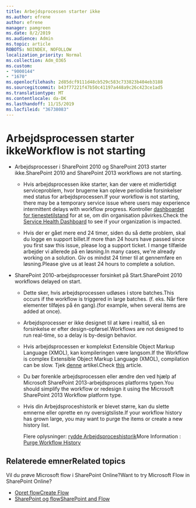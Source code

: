 ```yaml
---
title: Arbejdsprocessen starter ikke
ms.author: efrene
author: efrene
manager: pamgreen
ms.date: 8/2/2019
ms.audience: Admin
ms.topic: article
ROBOTS: NOINDEX, NOFOLLOW
localization_priority: Normal
ms.collection: Adm_O365
ms.custom:
- "9000144"
- "1670"
ms.openlocfilehash: 2d85dcf9111d48cb529c583c733823b404eb3188
ms.sourcegitcommit: b43f77221f47b50c41197a448a9c26c423ce1ad5
ms.translationtype: MT
ms.contentlocale: da-DK
ms.lasthandoff: 11/15/2019
ms.locfileid: "36738083"
---
```

# <a name="workflow-is-not-starting"></a><span data-ttu-id="c141b-102">Arbejdsprocessen starter ikke</span><span class="sxs-lookup"><span data-stu-id="c141b-102">Workflow is not starting</span></span>

- <span data-ttu-id="c141b-103">Arbejdsprocesser i SharePoint 2010 og SharePoint 2013 starter ikke.</span><span class="sxs-lookup"><span data-stu-id="c141b-103">SharePoint 2010 and SharePoint 2013 workflows are not starting.</span></span>

    - <span data-ttu-id="c141b-104">Hvis arbejdsprocessen ikke starter, kan der være et midlertidigt serviceproblem, hvor brugerne kan opleve periodiske forsinkelser med status for arbejdsprocessen.</span><span class="sxs-lookup"><span data-stu-id="c141b-104">If your workflow is not starting, there may be a temporary service issue where users may experience intermittent delays with workflow progress.</span></span> <span data-ttu-id="c141b-105">Kontroller [dashboardet for tjenestetilstand](https:/admin.microsoft.com/AdminPortal/Home#/servicehealth) for at se, om din organisation påvirkes.</span><span class="sxs-lookup"><span data-stu-id="c141b-105">Check the [Service Health Dashboard](https:/admin.microsoft.com/AdminPortal/Home#/servicehealth) to see if your organization is impacted.</span></span>

    - <span data-ttu-id="c141b-106">Hvis der er gået mere end 24 timer, siden du så dette problem, skal du logge en support billet.</span><span class="sxs-lookup"><span data-stu-id="c141b-106">If more than 24 hours have passed since you first saw this issue, please log a support ticket.</span></span> <span data-ttu-id="c141b-107">I mange tilfælde arbejder vi allerede på en løsning.</span><span class="sxs-lookup"><span data-stu-id="c141b-107">In many cases, we're already working on a solution.</span></span> <span data-ttu-id="c141b-108">Giv os mindst 24 timer til at gennemføre en løsning.</span><span class="sxs-lookup"><span data-stu-id="c141b-108">Please give us at least 24 hours to complete a solution.</span></span>

- <span data-ttu-id="c141b-109">SharePoint 2010-arbejdsprocesser forsinket på Start.</span><span class="sxs-lookup"><span data-stu-id="c141b-109">SharePoint 2010 workflows delayed on start.</span></span>

    - <span data-ttu-id="c141b-110">Dette sker, hvis arbejdsprocessen udløses i store batches.</span><span class="sxs-lookup"><span data-stu-id="c141b-110">This occurs if the workflow is triggered in large batches.</span></span> <span data-ttu-id="c141b-111">(f. eks. Når flere elementer tilføjes på én gang).</span><span class="sxs-lookup"><span data-stu-id="c141b-111">(for example, when several items are added at once).</span></span>

    - <span data-ttu-id="c141b-112">Arbejdsprocesser er ikke designet til at køre i realtid, så en forsinkelse er efter design-opførsel.</span><span class="sxs-lookup"><span data-stu-id="c141b-112">Workflows are not designed to run real-time, so a delay is by-design behavior.</span></span>

   -  <span data-ttu-id="c141b-113">Hvis arbejdsprocessen er komplekst Extensible Object Markup Language (XMOL), kan kompileringen være langsom.</span><span class="sxs-lookup"><span data-stu-id="c141b-113">If the Workflow is complex Extensible Object Markup Language (XMOL), compilation can be slow.</span></span> <span data-ttu-id="c141b-114">Tjek [denne](https://support.microsoft.com//kb/3043697) artikel.</span><span class="sxs-lookup"><span data-stu-id="c141b-114">Check [this](https://support.microsoft.com//kb/3043697) article.</span></span>

    - <span data-ttu-id="c141b-115">Du bør forenkle arbejdsprocessen eller ændre den ved hjælp af Microsoft SharePoint 2013-arbejdsproces platforms typen.</span><span class="sxs-lookup"><span data-stu-id="c141b-115">You should simplify the workflow or redesign it using the Microsoft SharePoint 2013 Workflow platform type.</span></span>

    - <span data-ttu-id="c141b-116">Hvis din Arbejdsproceshistorik er blevet større, kan du slette emnerne eller oprette en ny oversigtsliste.</span><span class="sxs-lookup"><span data-stu-id="c141b-116">If your workflow history has grown large, you may want to purge the items or create a new history list.</span></span>

        <span data-ttu-id="c141b-117">Flere oplysninger: [rydde Arbejdsproceshistorik](https://blogs.technet.microsoft.com/marj/2015/08/07/sharepoint-2010-workflows-best-practice-purge-workflow-history-list-items/)</span><span class="sxs-lookup"><span data-stu-id="c141b-117">More Information : [Purge Workflow History](https://blogs.technet.microsoft.com/marj/2015/08/07/sharepoint-2010-workflows-best-practice-purge-workflow-history-list-items/)</span></span>


## <a name="related-topics"></a><span data-ttu-id="c141b-118">Relaterede emner</span><span class="sxs-lookup"><span data-stu-id="c141b-118">Related topics</span></span>
<span data-ttu-id="c141b-119">Vil du prøve Microsoft flow i SharePoint Online?</span><span class="sxs-lookup"><span data-stu-id="c141b-119">Want to try Microsoft Flow in SharePoint Online?</span></span>
- [<span data-ttu-id="c141b-120">Opret flow</span><span class="sxs-lookup"><span data-stu-id="c141b-120">Create Flow</span></span>](https://support.office.com/article/Create-a-flow-for-a-list-or-library-in-SharePoint-Online-or-OneDrive-for-Business-a9c3e03b-0654-46af-a254-20252e580d01) 
- [<span data-ttu-id="c141b-121">SharePoint og flow</span><span class="sxs-lookup"><span data-stu-id="c141b-121">SharePoint and Flow</span></span>](https://flow.microsoft.com/blog/sharepoint-and-flow/) 


